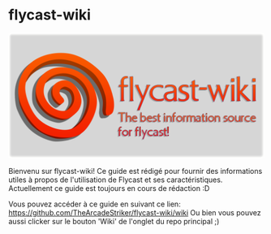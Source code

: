 # flycast-wiki
![](https://github.com/TheArcadeStriker/flycast-wiki/blob/master/images/flycast-wiki%20banner.png)

Bienvenu sur flycast-wiki!
Ce guide est rédigé pour fournir des informations utiles à propos de l'utilisation de Flycast et ses caractéristiques.
Actuellement ce guide est toujours en cours de rédaction :D

Vous pouvez accéder à ce guide en suivant ce lien: https://github.com/TheArcadeStriker/flycast-wiki/wiki 
Ou bien vous pouvez aussi clicker sur le bouton 'Wiki' de l'onglet du repo principal ;)
